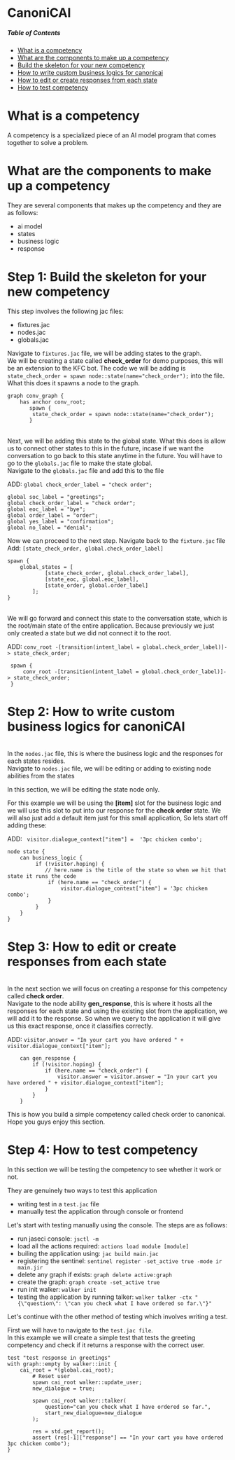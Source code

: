 # CanoniCAI

##### Table of Contents  
- [What is a competency](#what-is-a-competency)
- [What are the components to make up a competency](#what-are-the-components-to-make-up-a-competency)
- [Build the skeleton for your new competency](#step-1-build-the-skeleton-for-your-new-competency)
- [How to write custom business logics for canonicai](#step-2-how-to-write-custom-business-logics-for-canoniCAI)
- [How to edit or create responses from each state](#step-3-how-to-edit-or-create-responses-from-each-state)
- [How to test competency](#step-4-how-to-test-competency)

# What is a competency
A competency is a specialized piece of an AI model program that comes together to solve a problem.

# What are the components to make up a competency
They are several components that makes up the competency and they are as follows:
* ai model
* states
* business logic
* response

#  Step 1: Build the skeleton for your new competency

This step involves the following jac files:
- fixtures.jac
- nodes.jac
- globals.jac

Navigate to ```fixtures.jac``` file, we will be adding states to the graph.
\
We will be creating a state called **check_order** for demo purposes, this will be an extension to the KFC bot. The code we will be adding is 
```state_check_order = spawn node::state(name="check_order");``` into the file. What this does it spawns a node to the graph.

```
graph conv_graph {
    has anchor conv_root;
       spawn {
        state_check_order = spawn node::state(name="check_order");    
       }
```

\
Next, we will be adding this state to the global state. What this does is allow us to connect other states to this in the future, incase if we want the conversation to go back to this state anytime in the future. You will have to go to the ``globals.jac`` file to make the state global.
\
Navigate to the ```globals.jac``` file and add this to the file 

ADD: ``` global check_order_label = "check order"; ```

```
global soc_label = "greetings";
global check_order_label = "check order"; 
global eoc_label = "bye";
global order_label = "order";
global yes_label = "confirmation";
global no_label = "denial";
```

Now we can proceed to the next step. Navigate back to the ```fixture.jac``` file
\
Add: ``` [state_check_order, global.check_order_label] ```

``` 
spawn {
    global_states = [
            [state_check_order, global.check_order_label],
            [state_eoc, global.eoc_label],
            [state_order, global.order_label]
        ];
}
```

\
We will go forward and connect this state to the conversation state, which is the root/main state of the entire application. Because previously we just only created a state but we did not connect it to the root.

ADD: ```conv_root -[transition(intent_label = global.check_order_label)]-> state_check_order;```

``` 
 spawn { 
     conv_root -[transition(intent_label = global.check_order_label)]-> state_check_order;
 }
```

# Step 2: How to write custom business logics for canoniCAI
\
In the ```nodes.jac``` file, this is where the business logic and the responses for each states resides.
\
Navigate to ```nodes.jac``` file, we will be editing or adding to existing node abilities from the states

In this section, we will be editing the state node only. 

For this example we will be using the **[item]** slot for the business logic and we will use this slot to put into our response for the **check order** state. We will also just add a default item just for this small application, So lets start off adding these:

ADD: ``` visitor.dialogue_context["item"] =  '3pc chicken combo';```

```
node state {
    can business_logic { 
         if (!visitor.hoping) {
            // here.name is the title of the state so when we hit that state it runs the code
             if (here.name == "check_order") { 
                 visitor.dialogue_context["item"] = '3pc chicken combo';
             }
         }
    }
}
```
# Step 3: How to edit or create responses from each state
\
In the next section we will focus on creating a response for this competency called **check order**.
\
Navigate to the node ability **gen_response**, this is where it hosts all the responses for each state and using the existing slot from the application, we will add it to the response. So when we query to the application it will give us this exact response, once it classifies correctly.

ADD: ``` visitor.answer = "In your cart you have ordered " + visitor.dialogue_context["item"]; ```

``` 
    can gen_response {
        if (!visitor.hoping) {
            if (here.name == "check_order") {
                visitor.answer = visitor.answer = "In your cart you have ordered " + visitor.dialogue_context["item"];
            }
        }
    }
```

This is how you build a simple competency called check order to canonicai. Hope you guys enjoy this section.

# Step 4: How to test competency
In this section we will be testing the competency to see whether it work or not.

They are genuinely two ways to test this application
* writing test in a ```test.jac``` file
* manually test the application through console or frontend

Let's start with testing manually using the console.
The steps are as follows:
* run jaseci console: ``` jsctl -m ```
* load all the actions required: ``` actions load module [module] ```
* builing the application using:  ``` jac build main.jac ```
* registering the sentinel: ``` sentinel register -set_active true -mode ir main.jir ```
* delete any graph if exists: ``` graph delete active:graph ```
* create the graph: ``` graph create -set_active true ```
* run init walker: ``` walker init ```
* testing the application by running talker: ``` walker talker -ctx "{\"question\": \"can you check what I have ordered so far.\"}" ```

Let's continue with the other method of testing which involves writing a test.

First we will have to navigate to the ```test.jac file```.
\
In this example we will create a simple test that tests the greeting competency and check if it returns a response with the correct user.

``` 
test "test response in greetings"
with graph::empty by walker::init {
    cai_root = *(global.cai_root);
        # Reset user
        spawn cai_root walker::update_user;
        new_dialogue = true;
        
        spawn cai_root walker::talker(
            question="can you check what I have ordered so far.",
            start_new_dialogue=new_dialogue
        );
        
        res = std.get_report();
        assert (res[-1]["response"] == "In your cart you have ordered 3pc chicken combo");
}
```